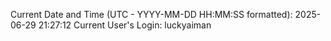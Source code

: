 Current Date and Time (UTC - YYYY-MM-DD HH:MM:SS formatted): 2025-06-29 21:27:12
Current User's Login: luckyaiman
